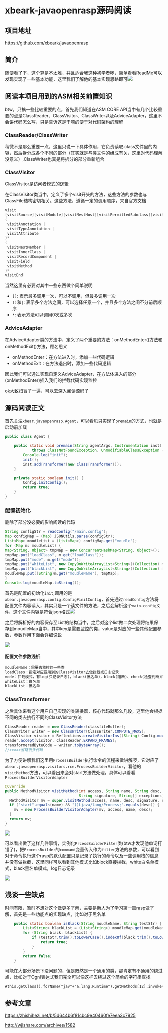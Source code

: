 # xbeark-javaopenrasp源码阅读

## 项目地址

https://github.com/xbeark/javaopenrasp

## 简介

​	随便看了下，这个算是不太难，并且适合我这种初学者啰，简单看看ReadMe可以发现实现了一些基本功能，这里我们了解他的基本实现思路即可![](img/1.png)



## 阅读本项目用到的ASM相关前置知识

btw，只搞一些比较重要的点，首先我们知道在ASM CORE API当中有几个比较重要的点是ClassReader、ClassVisitor、ClassWriter以及AdviceAdapter，这里不会讲代码怎么写，只是告诉这是干嘛的便于对代码架构的理解

### ClassReader/ClassWriter

稍微不是那么重要一点，这里只说一下具体作用，它负责读取.class文件里的内容，然后拆分成各个不同的部分（其实就是与类文件的组成有关，这里对代码理解没意义）,ClassWriter也真是将拆分的部分重新组合



### ClassVisitor

ClassVisitor是访问者模式的逻辑

在ClassVisitor类当中，定义了多个visit开头的方法，这些方法的参数也与ClassFile结构密切相关。这些方法，遵循一定的调用顺序，来自官方文档

```java
visit
[visitSource][visitModule][visitNestHost][visitPermittedSubclass][visitOuterClass]
(
 visitAnnotation |
 visitTypeAnnotation |
 visitAttribute
)*
(
 visitNestMember |
 visitInnerClass |
 visitRecordComponent |
 visitField |
 visitMethod
)* 
visitEnd
```

当然这里有必要对其中一些东西做个简单说明

- `[]`: 表示最多调用一次，可以不调用，但最多调用一次
- `()`和`|`: 表示多个方法之间，可以选择任意一个，并且多个方法之间不分前后顺序
- `*`: 表示方法可以调用0次或多次



### AdviceAdapter

在AdviceAdapter类的方法中，定义了两个重要的方法：onMethodEnter()方法和onMethodExit()方法，顾名思义

- onMethodEnter：在方法进入时，添加一些代码逻辑
- onMethodExit：在方法退出时，添加一些代码逻辑

因此我们可以通过实现自定义AdviceAdapter，在方法体进入的部分(onMethodEnter)插入我们的拦截代码实现监控



ok大致扫盲了一遍，可以去深入阅读源码了

## 源码阅读正文

首先关注`xbear.javaopenrasp.Agent`，可以看见只实现了`premain`的方式，也就是启动前加载

```java
public class Agent {

    public static void premain(String agentArgs, Instrumentation inst)
            throws ClassNotFoundException, UnmodifiableClassException {
        Console.log("init");
        init();
        inst.addTransformer(new ClassTransformer());
    }

    private static boolean init() {
        Config.initConfig();
        return true;
    }
} 

```

### 配置初始化

删除了部分没必要的影响阅读的代码

```java
String configStr = readConfig("/main.config");
Map configMap = (Map) JSONUtils.parse(configStr);
List<Map> moudleList = (List<Map>) configMap.get("moudle");
for (Map m: moudleList) {
Map<String, Object> tmpMap = new ConcurrentHashMap<String, Object>();
tmpMap.put("loadClass", m.get("loadClass"));
tmpMap.put("mode", m.get("mode"));
tmpMap.put("whiteList", new CopyOnWriteArrayList<String>((Collection) m.get("whiteList")));
tmpMap.put("blackList", new CopyOnWriteArrayList<String>((Collection) m.get("blackList")));
moudleMap.put((String)m.get("moudleName"), tmpMap);
}
Console.log(moudleMap.toString());
```

首先是配置的初始化`init`,调用的是`xbear.javaopenrasp.config.Config#initConfig`，首先通过`readConfig`方法将配置文件内容读入，其实只是一个读文件的方法，之后会解析这个`main.config文件`，这个文件内容是符合json格式![](img/2.png)

之后将解析好的内容保存至List的结构当中，之后对这个list做二次处理将结果保存到moudleMap当中，其中key是需要监控的类，value是对应的一些其他配置参数，参数作用下面会详细说说

![](img/3.png)

#### 配置文件参数浅析

```xml
moudleName：需要去监控的一些类
loadClass：指定对应要用到的ClassVisitor去做拦截或日志记录
mode：拦截模式，有log(只记录日志)，black(黑名单)，block(阻断)、check(检查判断)四种模式
whiteList：白名单
blackList：黑名单
```



### ClassTransformer

之后具体来看这个用户自己实现的类转换器，核心代码就那么几段，这里他会根据不同的类去执行不同的ClassVisitor方法

```java
ClassReader reader = new ClassReader(classfileBuffer);
ClassWriter writer = new ClassWriter(ClassWriter.COMPUTE_MAXS);
ClassVisitor visitor = Reflections.createVisitorIns((String) Config.moudleMap.get(className).get("loadClass"), writer, className);
reader.accept(visitor, ClassReader.EXPAND_FRAMES);
transformeredByteCode = writer.toByteArray();
//xxxxx省略很多代码
```

为了方便讲解我们这里用`ProcessBuilder`执行命令的流程来做讲解啰，它对应了`xbear.javaopenrasp.visitors.rce.ProcessBuilderVisitor`，看他的`visitMethod`方法，可以看出来会对start方法做处理，具体可以看看`ProcessBuilderVisitorAdapter`

```java
@Override
public MethodVisitor visitMethod(int access, String name, String desc,
                                 String signature, String[] exceptions) {
  MethodVisitor mv = super.visitMethod(access, name, desc, signature, exceptions);
  if ("start".equals(name) && "()Ljava/lang/Process;".equals(desc)) {
    mv = new ProcessBuilderVisitorAdapter(mv, access, name, desc);
  }
  return mv;
}
```

![](img/4.png)

可以看出做了这样几件事情，实例化`PrcessBuilderFilter`类(btw才发现他单词打错了)，把`ProcessBuilder`的`command`变量传入作为`filter`方法的参数，可以看到对于命令执行这个rasp的默认配置只是记录了执行的命令以及一些调用栈的信息并没有做拦截，这里同样可以看到其他模式比如block直接拦截，white白名单模式，black黑名单模式，log日志记录

![](img/5.png)

## 浅谈一些缺点

时间有限，暂时不想对这个做更多了解，主要是新人为了学习第一篇rasp做了解，首先是一些功能点的实现缺点，比如对于黑名单

```java
	public static boolean isBlack(String moudleName, String testStr) {
		List<String> blackList = (List<String>) moudleMap.get(moudleName).get("blackList");
		for (String black: blackList) {
			if (testStr.trim().toLowerCase().indexOf(black.trim().toLowerCase()) > -1) {
				return true;
			}
		}
		return false;
	}
```

可能在大部分场景下没问题的，但是既然是一个通用的类，那肯定有不通用的绕过点，比如对于Ognl表达式我们完全可以像这样去绕过这个简单的字符串查找

```
#this.getClass().forName("jav"+"a.lang.Runtime").getMethods[12].invoke(#this.getClass().forName("jav"+"a.lang.Runtime").getMethods[6].invoke(),"/tmp/aaa.sh")
```

## 参考文章

https://zhishihezi.net/b/5d644b6f81cbc9e40460fe7eea3c7925

http://wjlshare.com/archives/1582

